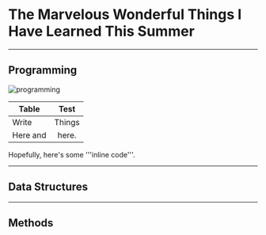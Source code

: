 # The Marvelous Wonderful Things I Have Learned This Summer
---
## Programming
![programming](https://user-images.githubusercontent.com/97626329/180851137-f6448af2-f7db-4339-bd02-482eb61ac2bc.gif)


|Table     |Test    |
|----------|:------:|
|Write     |Things  |
|Here and  |here.   |

Hopefully, here's some '''inline code'''. 

---
## Data Structures

---
## Methods

